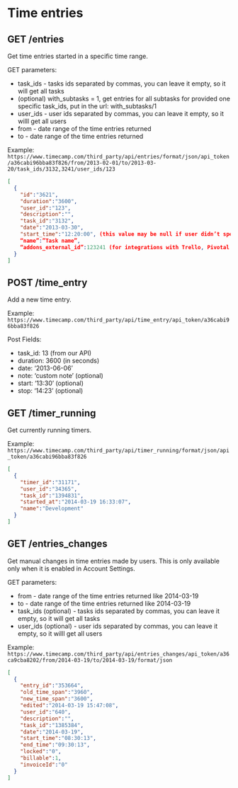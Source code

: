 Time entries
======

GET /entries
----------

Get time entries started in a specific time range.

GET parameters:
* task_ids - tasks ids separated by commas, you can leave it empty, so it will get all tasks
* (optional) with_subtasks = 1, get entries for all subtasks for provided one specific task_ids, put in the url: with_subtasks/1
* user_ids - user ids separated by commas, you can leave it empty, so it willl get all users
* from - date range of the time entries returned
* to - date range of the time entries returned

Example:
`https://www.timecamp.com/third_party/api/entries/format/json/api_token/a36cabi96bba83f826/from/2013-02-01/to/2013-03-20/task_ids/3132,3241/user_ids/123`

```json
[
  {
    "id":"3621",
    "duration":"3600",
    "user_id":"123",
    "description":"",
    "task_id":"3132",
    "date":"2013-03-30",
    "start_time":"12:20:00", (this value may be null if user didn’t specify time frame)
    “name”:”Task name”,
    “addons_external_id”:123241 (for integrations with Trello, Pivotal Tracker, etc.)
  }
]
```

POST /time_entry
----------

Add a new time entry.

Example:
`https://www.timecamp.com/third_party/api/time_entry/api_token/a36cabi96bba83f826`

Post Fields:
* task_id: 13 (from our API)
* duration: 3600 (in seconds)
* date: ‘2013-06-06’
* note: ‘custom note’ (optional)
* start: ‘13:30’ (optional)
* stop: ‘14:23’ (optional)

GET /timer_running
----------

Get currently running timers.

Example:
`https://www.timecamp.com/third_party/api/timer_running/format/json/api_token/a36cabi96bba83f826`

```json
[
  {
    "timer_id":"31171",
    "user_id":"34365",
    "task_id":"1394831",
    "started_at":"2014-03-19 16:33:07",
    "name":"Development"
  }
]
```

GET /entries_changes
----------

Get manual changes in time entries made by users. This is only available only when it is enabled in Account Settings.

GET parameters:
* from - date range of the time entries returned like 2014-03-19
* to - date range of the time entries returned like 2014-03-19
* task_ids (optional) - tasks ids separated by commas, you can leave it empty, so it will get all tasks
* user_ids (optional) - user ids separated by commas, you can leave it empty, so it willl get all users

Example:
`https://www.timecamp.com/third_party/api/entries_changes/api_token/a36ca9cba8202/from/2014-03-19/to/2014-03-19/format/json`

```json
[
  {
    "entry_id":"353664",
    "old_time_span":"3960",
    "new_time_span":"3600",
    "edited":"2014-03-19 15:47:08",
    "user_id":"640",
    "description":"",
    "task_id":"1385384",
    "date":"2014-03-19",
    "start_time":"08:30:13",
    "end_time":"09:30:13",
    "locked":"0",
    "billable":1,
    "invoiceId":"0"
  }
]
```

